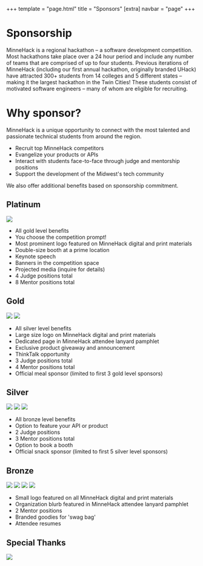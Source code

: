+++
template = "page.html"
title = "Sponsors"
[extra]
navbar = "page"
+++

# Sponsorship

MinneHack is a regional hackathon – a software development competition. Most hackathons take place over a 24 hour period and include any number of teams that are comprised of up to four students. Previous iterations of MinneHack (including our first annual hackathon, originally branded UHack) have attracted 300+ students from 14 colleges and 5 different states – making it the largest hackathon in the Twin Cities! These students consist of motivated software engineers – many of whom are eligible for recruiting.

# Why sponsor?
    
MinneHack is a unique opportunity to connect with the most talented and passionate technical students from around the region.

- Recruit top MinneHack competitors
- Evangelize your products or APIs
- Interact with students face-to-face through judge and mentorship positions
- Support the development of the Midwest's tech community

We also offer additional benefits based on sponsorship commitment.

<div class="sponsors sponsorship">
    <div class="platinum box">
		<h2>Platinum</h2>
		<div class="sponsorship-info">
			<div class="sponsor-logos">
				<img src="/images/YourLogoHere.png"></img>
			</div>
			<div class="sponsor-perks">
				<ul>
					<li>All gold level benefits </li>
					<li>You choose the competition prompt!</li>
					<li>Most prominent logo featured on MinneHack digital and print materials </li>
					<li>Double-size booth at a prime location</li>
					<li>Keynote speech</li>
					<li>Banners in the competition space</li>
					<li>Projected media (inquire for details)</li>
					<li>4 Judge positions total</li>
					<li>8 Mentor positions total</li>
				</ul>
			</div>
		</div>
	</div>
    <div class="gold box">
		<h2>Gold</h2>
		<div class="sponsorship-info">
			<div class="sponsor-logos">
				<img src="/images/YourLogoHere.png"></img>
				<img src="/images/YourLogoHere.png"></img>
			</div>
			<div class="sponsor-perks">
				<ul>
					<li>All silver level benefits</li>
					<li>Large size logo on MinneHack digital and print materials </li>
					<li>Dedicated page in MinneHack attendee lanyard pamphlet </li>
					<li>Exclusive product giveaway and announcement</li>
					<li>ThinkTalk opportunity</li>
					<li>3 Judge positions total</li>
					<li>4 Mentor positions total</li>
					<li>Official meal sponsor (limited to first 3 gold level sponsors)</li>
				</ul>
			</div>
		</div>
	</div>
	<div class="silver box">
		<h2>Silver</h2>
		<div class="sponsorship-info">
			<div class="sponsor-logos">
				<img src="/images/YourLogoHere.png"></img>
				<img src="/images/YourLogoHere.png"></img>
				<img src="/images/YourLogoHere.png"></img>
			</div>
			<div class="sponsor-perks">
				<ul>
					<li>All bronze level benefits </li>
					<li>Option to feature your API or product </li>
					<li>2 Judge positions</li>
					<li>3 Mentor positions total</li>
					<li>Option to book a booth</li>
					<li>Official snack sponsor (limited to first 5 silver level sponsors)</li>
				</ul>
			</div>
		</div>
	</div>
	<div class="bronze box">
		<h2>Bronze</h2>
		<div class="sponsorship-info">
			<div class="sponsor-logos">
				<img src="/images/YourLogoHere.png"></img>
				<img src="/images/YourLogoHere.png"></img>
				<img src="/images/YourLogoHere.png"></img>
				<img src="/images/YourLogoHere.png"></img>
			</div>
			<div class="sponsor-perks">
				<ul>
					<li>Small logo featured on all MinneHack digital and print materials</li>
					<li>Organization blurb featured in MinneHack attendee lanyard pamphlet </li>
					<li>2 Mentor positions</li>
					<li>Branded goodies for 'swag bag'</li>
					<li>Attendee resumes</li>
				</ul>
			</div>
		</div>
	</div>
	<div class="grinkus box">
		<h2>Special Thanks</h2>
		<div class="sponsorship-info">
			<div class="sponsor-logos">
				<a href="https://hackp.ac/mlh-stickermule-hackathons"><img src="/images/sticker-mule-logo-light-bg.svg"></img></a>
			</div>
		</div>
	</div>
</div>